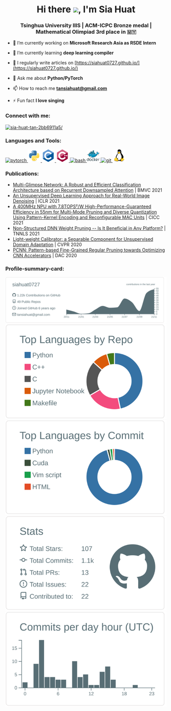 <h1 align="center">Hi there <a href="https://www.gautamkrishnar.com/"><img src="https://media.giphy.com/media/hvRJCLFzcasrR4ia7z/giphy.gif" width="30px"></a>, I'm Sia Huat</h1>
<h3 align="center">Tsinghua University IIIS | ACM-ICPC Bronze medal | Mathematical Olimpiad 3rd place in 🇲🇾</h3>

- 🔭 I’m currently working on **Microsoft Research Asia as RSDE Intern**

- 🌱 I’m currently learning **deep learning compiler**

- 📝 I regularly write articles on [https://siahuat0727.github.io/](https://siahuat0727.github.io/)

- 💬 Ask me about **Python/PyTorch**

- 📫 How to reach me **tansiahuat@gmail.com**

- ⚡ Fun fact **I love singing**

<h3 align="left">Connect with me:</h3>
<p align="left">
<a href="https://linkedin.com/in/sia-huat-tan-2bb6911a5/" target="blank"><img align="center" src="https://raw.githubusercontent.com/rahuldkjain/github-profile-readme-generator/master/src/images/icons/Social/linked-in-alt.svg" alt="sia-huat-tan-2bb6911a5/" height="30" width="40" /></a>
</p>

<h3 align="left">Languages and Tools:</h3>
<p align="left"> <a href="https://pytorch.org/" target="_blank" rel="noreferrer"> <img src="https://www.vectorlogo.zone/logos/pytorch/pytorch-icon.svg" alt="pytorch" width="40" height="40"/> </a> <a href="https://www.python.org" target="_blank" rel="noreferrer"> <img src="https://raw.githubusercontent.com/devicons/devicon/master/icons/python/python-original.svg" alt="python" width="40" height="40"/> </a> <a href="https://www.cprogramming.com/" target="_blank" rel="noreferrer"> <img src="https://raw.githubusercontent.com/devicons/devicon/master/icons/c/c-original.svg" alt="c" width="40" height="40"/> </a> <a href="https://www.w3schools.com/cpp/" target="_blank" rel="noreferrer"> <img src="https://raw.githubusercontent.com/devicons/devicon/master/icons/cplusplus/cplusplus-original.svg" alt="cplusplus" width="40" height="40"/> </a> <a href="https://www.gnu.org/software/bash/" target="_blank" rel="noreferrer"> <img src="https://www.vectorlogo.zone/logos/gnu_bash/gnu_bash-icon.svg" alt="bash" width="40" height="40"/> </a> <a href="https://www.docker.com/" target="_blank" rel="noreferrer"> <img src="https://raw.githubusercontent.com/devicons/devicon/master/icons/docker/docker-original-wordmark.svg" alt="docker" width="40" height="40"/> </a> <a href="https://git-scm.com/" target="_blank" rel="noreferrer"> <img src="https://www.vectorlogo.zone/logos/git-scm/git-scm-icon.svg" alt="git" width="40" height="40"/> </a> <a href="https://www.linux.org/" target="_blank" rel="noreferrer"> <img src="https://raw.githubusercontent.com/devicons/devicon/master/icons/linux/linux-original.svg" alt="linux" width="40" height="40"/> </a> </p>


### Publications:

+ [Multi-Glimpse Network: A Robust and Efficient Classification Architecture based on Recurrent Downsampled Attention](https://arxiv.org/abs/2111.02018) | BMVC 2021
+ [An Unsupervised Deep Learning Approach for Real-World Image Denoising](https://openreview.net/pdf?id=tIjRAiFmU3y) | ICLR 2021
+ [A 400MHz NPU with 7.8TOPS²/W High-Performance-Guaranteed Efficiency in 55nm for Multi-Mode Pruning and Diverse Quantization Using Pattern-Kernel Encoding and Reconfigurable MAC Units](https://ieeexplore.ieee.org/abstract/document/9431519) | CICC 2021
+ [Non-Structured DNN Weight Pruning -- Is It Beneficial in Any Platform?](https://ieeexplore.ieee.org/abstract/document/9381660) | TNNLS 2021
+ [Light-weight Calibrator: a Separable Component for Unsupervised Domain Adaptation](https://arxiv.org/abs/1911.12796v2) | CVPR 2020
+ [PCNN: Pattern-based Fine-Grained Regular Pruning towards Optimizing CNN Accelerators](https://arxiv.org/pdf/2002.04997.pdf) | DAC 2020

### Profile-summary-card:

[![](https://raw.githubusercontent.com/siahuat0727/siahuat0727/main/profile-summary-card-output/default/0-profile-details.svg)](https://github.com/vn7n24fzkq/github-profile-summary-cards)
[![](https://raw.githubusercontent.com/siahuat0727/siahuat0727/main/profile-summary-card-output/default/1-repos-per-language.svg)](https://github.com/vn7n24fzkq/github-profile-summary-cards) [![](https://raw.githubusercontent.com/siahuat0727/siahuat0727/main/profile-summary-card-output/default/2-most-commit-language.svg)](https://github.com/vn7n24fzkq/github-profile-summary-cards)
[![](https://raw.githubusercontent.com/siahuat0727/siahuat0727/main/profile-summary-card-output/default/3-stats.svg)](https://github.com/vn7n24fzkq/github-profile-summary-cards) [![](https://raw.githubusercontent.com/siahuat0727/siahuat0727/main/profile-summary-card-output/default/4-productive-time.svg)](https://github.com/vn7n24fzkq/github-profile-summary-cards)



<!--
**siahuat0727/siahuat0727** is a ✨ _special_ ✨ repository because its `README.md` (this file) appears on your GitHub profile.

Here are some ideas to get you started:

- 🔭 I’m currently working on ...
- 🌱 I’m currently learning ...
- 👯 I’m looking to collaborate on ...
- 🤔 I’m looking for help with ...
- 💬 Ask me about ...
- 📫 How to reach me: ...
- 😄 Pronouns: ...
- ⚡ Fun fact: ...
-->
